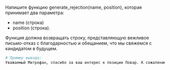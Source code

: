 Напишите функцию generate_rejection(name, position), которая принимает два параметра: 
- name (строка)
- position (строка).

Функция должна возвращать строку, представляющую вежливое письмо-отказ с благодарностью и обещанием, что мы свяжемся с кандидатом в будущем.

```python
# Пример вывода:
Уважаемый Митрофан, спасибо за ваш интерес к позиции Повар. К сожалению, на данный момент мы выбрали другого кандидата. Мы очень ценим ваше время и усилия и будем рады связаться с вами в будущем, если появятся новые возможности.
```